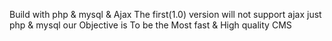 Build with php & mysql & Ajax
The first(1.0) version will not support ajax just  php & mysql
our Objective is To be the Most fast & High quality CMS